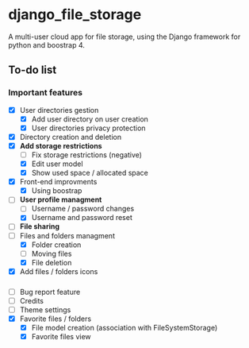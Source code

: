 # django_file_storage

A multi-user cloud app for file storage, using the Django framework for python and boostrap 4.

## To-do list

### Important features

- [x] User directories gestion
  - [x] Add user directory on user creation
  - [x] User directories privacy protection
- [x] Directory creation and deletion
- [x] **Add storage restrictions**
  - [ ] Fix storage restrictions (negative)
  - [x] Edit user model
  - [x] Show used space / allocated space
- [x] Front-end improvments
  - [x] Using boostrap
- [ ] **User profile managment**
  - [ ] Username / password changes
  - [x] Username and password reset
- [ ] **File sharing**
- [ ] Files and folders managment
  - [x] Folder creation
  - [ ] Moving files
  - [x] File deletion
- [x] Add files / folders icons

###

- [ ] Bug report feature
- [ ] Credits
- [ ] Theme settings
- [x] Favorite files / folders
    - [x] File model creation (association with FileSystemStorage)
    - [x] Favorite files view
